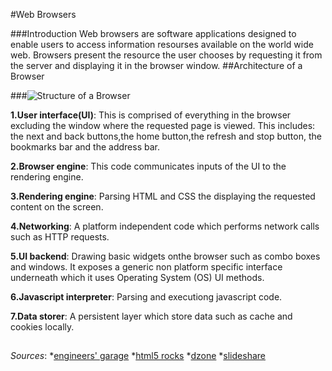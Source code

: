 #Web Browsers

###Introduction
Web browsers are software applications designed to enable users to access information resourses available on the world wide web. Browsers present the resource the user chooses by requesting it from the server and displaying it in the browser window.
##Architecture of a Browser

###![Structure of a Browser](http://www.engineersgarage.com/sites/default/files/imagecache/Original/wysiwyg_imageupload/28714/Architecture-of-Web-Browser.gif)

__1.User interface(UI)__: This is comprised of everything in the browser excluding the window where the requested page is viewed. This includes: the next and back buttons,the home button,the refresh and stop button, the bookmarks bar and the address bar.

__2.Browser engine__: This code communicates inputs of the UI to the rendering engine.

__3.Rendering engine__: Parsing HTML and CSS the displaying the requested content on the screen.

__4.Networking__: A platform independent code which performs network calls such as HTTP requests.

__5.UI backend__: Drawing basic widgets onthe browser such as combo boxes and windows. It exposes a generic non platform specific interface underneath which it uses Operating System (OS) UI methods.

__6.Javascript interpreter__: Parsing and executiong javascript code.

__7.Data storer__: A persistent layer which store data such as cache and cookies locally.

##

_Sources_: *[engineers' garage](http://www.engineersgarage.com/articles/web-browsers-what-is-web-browser-working)
         *[html5 rocks](http://www.html5rocks.com/en/tutorials/internals/howbrowserswork/)
         *[dzone](https://dzone.com/articles/how-browsers-work-behind)
         *[slideshare](http://www.slideshare.net/manishtrivedi/how-browser-work)


